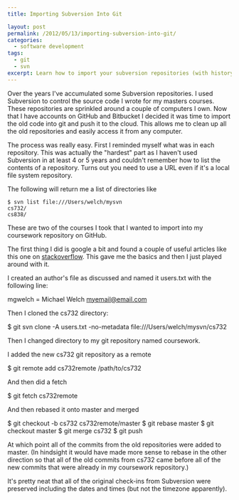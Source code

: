 ```yaml
---
title: Importing Subversion Into Git

layout: post
permalink: /2012/05/13/importing-subversion-into-git/
categories:
  - software development
tags:
  - git
  - svn
excerpt: Learn how to import your subversion repositories (with history) into git.
---
```

Over the years I've accumulated some Subversion repositories. I used Subversion to control the source code I wrote for my masters courses. These repositories are sprinkled around a couple of computers I own. Now that I have accounts on GitHub and Bitbucket I decided it was time to import the old code into git and push it to the cloud. This allows me to clean up all the old repositories and easily access it from any computer.



The process was really easy. First I reminded myself what was in each repository. This was actually the "hardest" part as I haven't used Subversion in at least 4 or 5 years and couldn't remember how to list the contents of a repository. Turns out you need to use a URL even if it's a local file system repository.

The following will return me a list of directories like

```shell
$ svn list file:///Users/welch/mysvn
cs732/
cs838/
```

These are two of the courses I took that I wanted to import into my coursework repository on GitHub.

The first thing I did is google a bit and found a couple of useful articles like this one on [stackoverflow][1]. This gave me the basics and then I just played around with it.

I created an author's file as discussed and named it users.txt with the following line:

mgwelch = Michael Welch <myemail@email.com>

Then I cloned the cs732 directory:

$ git svn clone -A users.txt -no-metadata file:///Users/welch/mysvn/cs732

Then I changed directory to my git repository named coursework.

I added the new cs732 git repository as a remote

$ git remote add cs732remote /path/to/cs732

And then did a fetch

$ git fetch cs732remote

And then rebased it onto master and merged

$ git checkout -b cs732 cs732remote/master
$ git rebase master
$ git checkout master
$ git merge cs732
$ git push

At which point all of the commits from the old repositories were added to master. (In hindsight it would have made more sense to rebase in the other direction so that all of the old commits from cs732 came before all of the new commits that were already in my coursework repository.)

It's pretty neat that all of the original check-ins from Subversion were preserved including the dates and times (but not the timezone apparently).

 [1]: http://stackoverflow.com/questions/79165/how-to-migrate-svn-with-history-to-a-new-git-repository "Import svn into git"
